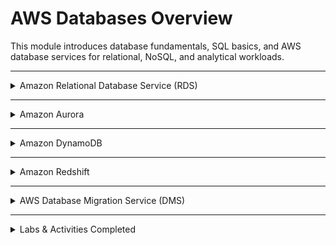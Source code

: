 # AWS Databases Overview

This module introduces database fundamentals, SQL basics, and AWS database services for relational, NoSQL, and analytical workloads.

---

<details>
<summary>Amazon Relational Database Service (RDS)</summary>

**What it is:** Managed relational database service supporting engines like MySQL, PostgreSQL, MariaDB, SQL Server, and Oracle.  

**Use cases:**
- Running production-grade relational databases without manual management.  
- Automated backups, patching, and scaling.  
- Applications requiring ACID compliance and SQL support.  

</details>

---

<details>
<summary>Amazon Aurora</summary>

**What it is:** Cloud-native relational database compatible with MySQL and PostgreSQL, built for performance and scalability.  

**Use cases:**
- High-availability applications with near-zero downtime.  
- Enterprise workloads requiring replication and failover.  
- Cost-efficient alternative to commercial databases.  

</details>

---

<details>
<summary>Amazon DynamoDB</summary>

**What it is:** Fully managed NoSQL key-value and document database.  

**Use cases:**
- Applications needing single-digit millisecond latency.  
- Gaming, IoT, mobile apps, and high-scale ecommerce.  
- Workloads with unpredictable or massive traffic.  

</details>

---

<details>
<summary>Amazon Redshift</summary>

**What it is:** Fully managed data warehouse service for analytics at scale.  

**Use cases:**
- Running complex queries on petabyte-scale data.  
- Business intelligence and reporting.  
- Data lakes and analytics pipelines.  

</details>

---

<details>
<summary>AWS Database Migration Service (DMS)</summary>

**What it is:** Service for migrating databases to AWS quickly and securely, with minimal downtime.  

**Use cases:**
- Lift-and-shift database migrations into AWS.  
- Continuous replication between on-premises and AWS databases.  
- Moving from commercial databases to Aurora or open-source engines.  

</details>

---

<details>
<summary> Labs & Activities Completed</summary>
 
- [160-[DF]-Lab – Build Your Database Server and Interact with Your DB Using an App](./labs/lab-160.md)  
- [274-[DF]-Lab – Introduction to Amazon Aurora](./labs/lab-274.md)
- [275-[DF]-Lab – Introduction to Amazon DynamoDB](./labs/lab-275.md)  

</details>

